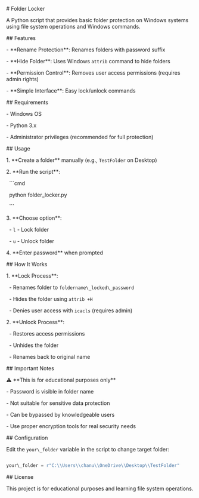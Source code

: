 \# Folder Locker



A Python script that provides basic folder protection on Windows systems using file system operations and Windows commands.



\## Features



\- \*\*Rename Protection\*\*: Renames folders with password suffix

\- \*\*Hide Folder\*\*: Uses Windows `attrib` command to hide folders

\- \*\*Permission Control\*\*: Removes user access permissions (requires admin rights)

\- \*\*Simple Interface\*\*: Easy lock/unlock commands



\## Requirements



\- Windows OS

\- Python 3.x

\- Administrator privileges (recommended for full protection)



\## Usage



1\. \*\*Create a folder\*\* manually (e.g., `TestFolder` on Desktop)

2\. \*\*Run the script\*\*:

&nbsp;  ```cmd

&nbsp;  python folder\_locker.py

&nbsp;  ```

3\. \*\*Choose option\*\*:

&nbsp;  - `l` - Lock folder

&nbsp;  - `u` - Unlock folder

4\. \*\*Enter password\*\* when prompted



\## How It Works



1\. \*\*Lock Process\*\*:

&nbsp;  - Renames folder to `foldername\_locked\_password`

&nbsp;  - Hides the folder using `attrib +H`

&nbsp;  - Denies user access with `icacls` (requires admin)



2\. \*\*Unlock Process\*\*:

&nbsp;  - Restores access permissions

&nbsp;  - Unhides the folder

&nbsp;  - Renames back to original name



\## Important Notes



⚠️ \*\*This is for educational purposes only\*\*

\- Password is visible in folder name

\- Not suitable for sensitive data protection

\- Can be bypassed by knowledgeable users

\- Use proper encryption tools for real security needs



\## Configuration



Edit the `your\_folder` variable in the script to change target folder:

```python

your\_folder = r"C:\\Users\\chanu\\OneDrive\\Desktop\\TestFolder"

```



\## License



This project is for educational purposes and learning file system operations.

